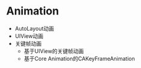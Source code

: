 # Animation


* AutoLayout动画
* UIView动画
* 关键帧动画
    * 基于UIView的关键帧动画
    * 基于Core Animation的CAKeyFrameAnimation